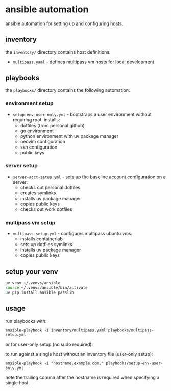 # ansible automation

ansible automation for setting up and configuring hosts.

## inventory

the `inventory/` directory contains host definitions:

- `multipass.yaml` - defines multipass vm hosts for local development

## playbooks

the `playbooks/` directory contains the following automation:

### environment setup

- `setup-env-user-only.yml` - bootstraps a user environment without requiring
  root. installs:
  - dotfiles (from personal github)
  - go environment
  - python environment with uv package manager
  - neovim configuration
  - ssh configuration
  - public keys

### server setup

- `server-acct-setup.yml` - sets up the baseline account configuration on a
  server:
  - checks out personal dotfiles
  - creates symlinks
  - installs uv package manager
  - copies public keys
  - checks out work dotfiles

### multipass vm setup

- `multipass-setup.yml` - configures multipass ubuntu vms:
  - installs containerlab
  - sets up dotfiles symlinks
  - installs uv package manager
  - copies public keys

## setup your venv

```bash
uv venv ~/.venvs/ansible
source ~/.venvs/ansible/bin/activate
uv pip install ansible passlib
```

## usage

run playbooks with:

```shell
ansible-playbook -i inventory/multipass.yaml playbooks/multipass-setup.yml
```

or for user-only setup (no sudo required):

to run against a single host without an inventory file (user-only setup):

```shell
ansible-playbook -i "hostname.example.com," playbooks/setup-env-user-only.yml
```

note the trailing comma after the hostname is required when specifying a single
host.
